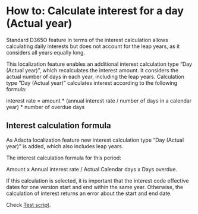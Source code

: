 # How to: Calculate interest for a day (Actual year)

Standard D365O feature in terms of the interest calculation allows calculating daily interests but does not account for the leap years, as it considers all years equally long.

This localization feature enables an additional interest calculation type “Day (Actual year)”, which recalculates the interest amount. It considers the actual number of days in each year, including the leap years. Calculation type ”Day (Actual year)” calculates interest according to the following formula:

interest rate = amount * (annual interest rate / number of days in a calendar year) * number of overdue days

## Interest calculation formula

As Adacta localization feature new interest calculation type “Day (Actual year)” is added, which also includes leap years.  
 
The interest calculation formula for this period:

Amount x Annual interest rate / Actual Calendar days x Days overdue.

If this calculation is selected, it is important that the interest code effective dates for one version start and end within the same year. Otherwise, the calculation of interest returns an error about the start and end date.
 
Check [Test script](Interest-calculation-type-test-case.xlsx).
 

